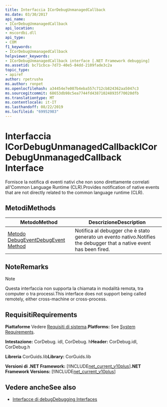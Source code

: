 ```yaml
---
title: Interfaccia ICorDebugUnmanagedCallback
ms.date: 03/30/2017
api_name:
- ICorDebugUnmanagedCallback
api_location:
- mscordbi.dll
api_type:
- COM
f1_keywords:
- ICorDebugUnmanagedCallback
helpviewer_keywords:
- ICorDebugUnmanagedCallback interface [.NET Framework debugging]
ms.assetid: bc71cbca-7d73-40e5-84dd-2109fade3c2a
topic_type:
- apiref
author: rpetrusha
ms.author: ronpet
ms.openlocfilehash: a34454e7e007b4eba557c712cb824362aa5047c3
ms.sourcegitcommit: 68653db98c5ea7744fd438710248935f70020dfb
ms.translationtype: MT
ms.contentlocale: it-IT
ms.lasthandoff: 08/22/2019
ms.locfileid: "69952983"
---
```

# <a name="icordebugunmanagedcallback-interface"></a><span data-ttu-id="ca4c2-102">Interfaccia ICorDebugUnmanagedCallback</span><span class="sxs-lookup"><span data-stu-id="ca4c2-102">ICorDebugUnmanagedCallback Interface</span></span>
<span data-ttu-id="ca4c2-103">Fornisce la notifica di eventi nativi che non sono direttamente correlati all'Common Language Runtime (CLR).</span><span class="sxs-lookup"><span data-stu-id="ca4c2-103">Provides notification of native events that are not directly related to the common language runtime (CLR).</span></span>  
  
## <a name="methods"></a><span data-ttu-id="ca4c2-104">Metodi</span><span class="sxs-lookup"><span data-stu-id="ca4c2-104">Methods</span></span>  
  
|<span data-ttu-id="ca4c2-105">Metodo</span><span class="sxs-lookup"><span data-stu-id="ca4c2-105">Method</span></span>|<span data-ttu-id="ca4c2-106">Descrizione</span><span class="sxs-lookup"><span data-stu-id="ca4c2-106">Description</span></span>|  
|------------|-----------------|  
|[<span data-ttu-id="ca4c2-107">Metodo DebugEvent</span><span class="sxs-lookup"><span data-stu-id="ca4c2-107">DebugEvent Method</span></span>](../../../../docs/framework/unmanaged-api/debugging/icordebugunmanagedcallback-debugevent-method.md)|<span data-ttu-id="ca4c2-108">Notifica al debugger che è stato generato un evento nativo.</span><span class="sxs-lookup"><span data-stu-id="ca4c2-108">Notifies the debugger that a native event has been fired.</span></span>|  
  
## <a name="remarks"></a><span data-ttu-id="ca4c2-109">Note</span><span class="sxs-lookup"><span data-stu-id="ca4c2-109">Remarks</span></span>  
  
> [!NOTE]
> <span data-ttu-id="ca4c2-110">Questa interfaccia non supporta la chiamata in modalità remota, tra computer o tra processi.</span><span class="sxs-lookup"><span data-stu-id="ca4c2-110">This interface does not support being called remotely, either cross-machine or cross-process.</span></span>  
  
## <a name="requirements"></a><span data-ttu-id="ca4c2-111">Requisiti</span><span class="sxs-lookup"><span data-stu-id="ca4c2-111">Requirements</span></span>  
 <span data-ttu-id="ca4c2-112">**Piattaforme** Vedere [Requisiti di sistema](../../../../docs/framework/get-started/system-requirements.md).</span><span class="sxs-lookup"><span data-stu-id="ca4c2-112">**Platforms:** See [System Requirements](../../../../docs/framework/get-started/system-requirements.md).</span></span>  
  
 <span data-ttu-id="ca4c2-113">**Intestazione:** CorDebug. idl, CorDebug. h</span><span class="sxs-lookup"><span data-stu-id="ca4c2-113">**Header:** CorDebug.idl, CorDebug.h</span></span>  
  
 <span data-ttu-id="ca4c2-114">**Libreria** CorGuids.lib</span><span class="sxs-lookup"><span data-stu-id="ca4c2-114">**Library:** CorGuids.lib</span></span>  
  
 <span data-ttu-id="ca4c2-115">**Versioni di .NET Framework:** [!INCLUDE[net_current_v10plus](../../../../includes/net-current-v10plus-md.md)]</span><span class="sxs-lookup"><span data-stu-id="ca4c2-115">**.NET Framework Versions:** [!INCLUDE[net_current_v10plus](../../../../includes/net-current-v10plus-md.md)]</span></span>  
  
## <a name="see-also"></a><span data-ttu-id="ca4c2-116">Vedere anche</span><span class="sxs-lookup"><span data-stu-id="ca4c2-116">See also</span></span>

- [<span data-ttu-id="ca4c2-117">Interfacce di debug</span><span class="sxs-lookup"><span data-stu-id="ca4c2-117">Debugging Interfaces</span></span>](../../../../docs/framework/unmanaged-api/debugging/debugging-interfaces.md)
